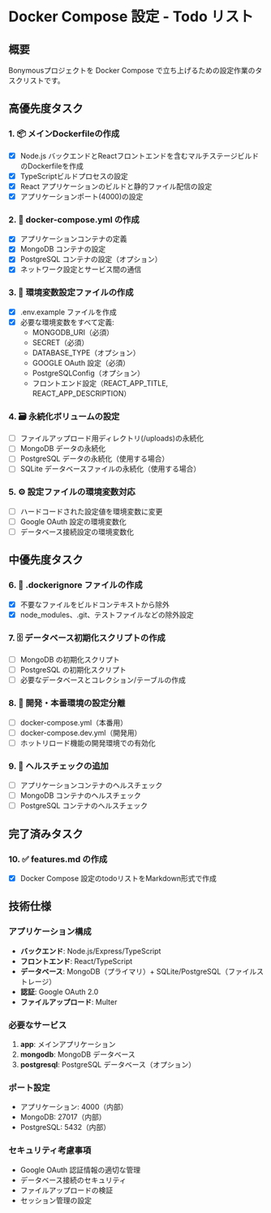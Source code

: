 # Docker Compose 設定 - Todo リスト

## 概要
Bonymousプロジェクトを Docker Compose で立ち上げるための設定作業のタスクリストです。

## 高優先度タスク

### 1. 📦 メインDockerfileの作成
- [x] Node.js バックエンドとReactフロントエンドを含むマルチステージビルドのDockerfileを作成
- [x] TypeScriptビルドプロセスの設定
- [x] React アプリケーションのビルドと静的ファイル配信の設定
- [x] アプリケーションポート(4000)の設定

### 2. 🐳 docker-compose.yml の作成
- [x] アプリケーションコンテナの定義
- [x] MongoDB コンテナの設定
- [x] PostgreSQL コンテナの設定（オプション）
- [x] ネットワーク設定とサービス間の通信

### 3. 🔐 環境変数設定ファイルの作成
- [x] .env.example ファイルを作成
- [x] 必要な環境変数をすべて定義:
  - MONGODB_URI（必須）
  - SECRET（必須）
  - DATABASE_TYPE（オプション）
  - GOOGLE OAuth 設定（必須）
  - PostgreSQLConfig（オプション）
  - フロントエンド設定（REACT_APP_TITLE, REACT_APP_DESCRIPTION）

### 4. 🗃️ 永続化ボリュームの設定
- [ ] ファイルアップロード用ディレクトリ(/uploads)の永続化
- [ ] MongoDB データの永続化
- [ ] PostgreSQL データの永続化（使用する場合）
- [ ] SQLite データベースファイルの永続化（使用する場合）

### 5. ⚙️ 設定ファイルの環境変数対応
- [ ] ハードコードされた設定値を環境変数に変更
- [ ] Google OAuth 設定の環境変数化
- [ ] データベース接続設定の環境変数化

## 中優先度タスク

### 6. 📂 .dockerignore ファイルの作成
- [x] 不要なファイルをビルドコンテキストから除外
- [x] node_modules、.git、テストファイルなどの除外設定

### 7. 🗄️ データベース初期化スクリプトの作成
- [ ] MongoDB の初期化スクリプト
- [ ] PostgreSQL の初期化スクリプト
- [ ] 必要なデータベースとコレクション/テーブルの作成

### 8. 🔄 開発・本番環境の設定分離
- [ ] docker-compose.yml（本番用）
- [ ] docker-compose.dev.yml（開発用）
- [ ] ホットリロード機能の開発環境での有効化

### 9. 🏥 ヘルスチェックの追加
- [ ] アプリケーションコンテナのヘルスチェック
- [ ] MongoDB コンテナのヘルスチェック
- [ ] PostgreSQL コンテナのヘルスチェック

## 完了済みタスク

### 10. ✅ features.md の作成
- [x] Docker Compose 設定のtodoリストをMarkdown形式で作成

## 技術仕様

### アプリケーション構成
- **バックエンド**: Node.js/Express/TypeScript
- **フロントエンド**: React/TypeScript
- **データベース**: MongoDB（プライマリ）+ SQLite/PostgreSQL（ファイルストレージ）
- **認証**: Google OAuth 2.0
- **ファイルアップロード**: Multer

### 必要なサービス
1. **app**: メインアプリケーション
2. **mongodb**: MongoDB データベース
3. **postgresql**: PostgreSQL データベース（オプション）

### ポート設定
- アプリケーション: 4000（内部）
- MongoDB: 27017（内部）
- PostgreSQL: 5432（内部）

### セキュリティ考慮事項
- Google OAuth 認証情報の適切な管理
- データベース接続のセキュリティ
- ファイルアップロードの検証
- セッション管理の設定